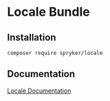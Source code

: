 # Locale Bundle

## Installation

```
composer require spryker/locale
```

## Documentation

[Locale Documentation](http://spryker.github.io/core/bundles/locale)
